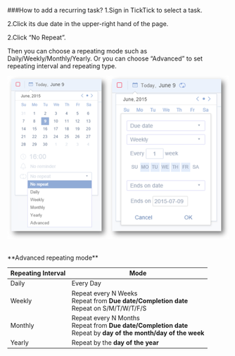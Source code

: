 ###How to add a recurring task?
1.Sign in TickTick to select a task.

2.Click its due date in the upper-right hand of the page.

2.Click “No Repeat”. 

Then you can choose a repeating mode such as Daily/Weekly/Monthly/Yearly. Or you can choose “Advanced” to set repeating interval and repeating type.


![](../images/webrecurring.png)



<br />
**Advanced repeating mode**

|Repeating Interval | Mode |
| -- | -- |
|Daily | Every Day |
| Weekly | Repeat every N Weeks<br />Repeat from **Due date/Completion date**<br />Repeat on S/M/T/W/T/F/S|
| Monthly |  Repeat every N Months<br />Repeat from **Due date/Completion date**<br />Repeat by **day of the month/day of the week**|
| Yearly | Repeat by the **day of the year** |

